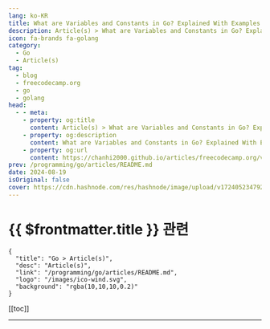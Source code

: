 ```yaml
---
lang: ko-KR
title: What are Variables and Constants in Go? Explained With Examples
description: Article(s) > What are Variables and Constants in Go? Explained With Examples
icon: fa-brands fa-golang
category: 
  - Go
  - Article(s)
tag: 
  - blog
  - freecodecamp.org
  - go
  - golang
head:
  - - meta:
    - property: og:title
      content: Article(s) > What are Variables and Constants in Go? Explained With Examples
    - property: og:description
      content: What are Variables and Constants in Go? Explained With Examples
    - property: og:url
      content: https://chanhi2000.github.io/articles/freecodecamp.org/variables-and-constants-in-go.html
prev: /programming/go/articles/README.md
date: 2024-08-19
isOriginal: false
cover: https://cdn.hashnode.com/res/hashnode/image/upload/v1724052347929/f54eba57-fa4b-4b81-821e-41826d592933.jpeg
---
```


# {{ $frontmatter.title }} 관련

```component VPCard
{
  "title": "Go > Article(s)",
  "desc": "Article(s)",
  "link": "/programming/go/articles/README.md",
  "logo": "/images/ico-wind.svg",
  "background": "rgba(10,10,10,0.2)"
}
```

[[toc]]

---

<SiteInfo
  name="What are Variables and Constants in Go? Explained With Examples"
  desc="Variables and constants are fundamental concepts in most programming languages. They are the building blocks for storing and managing data. In this article, we'll take a look at how variables and constant work in Go. Table of contents: What are Vari..."
  url="https://freecodecamp.org/news/variables-and-constants-in-go/"
  logo="https://cdn.freecodecamp.org/universal/favicons/favicon.ico"
  preview="https://cdn.hashnode.com/res/hashnode/image/upload/v1724052347929/f54eba57-fa4b-4b81-821e-41826d592933.jpeg"/>

<!-- TODO: 작성 -->


